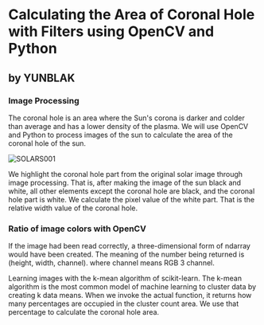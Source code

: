 # Calculating the Area of Coronal Hole with Filters using OpenCV and Python
## by YUNBLAK

### Image Processing

The coronal hole is an area where the Sun's corona is darker and colder than average and has a lower density of the plasma. We will use OpenCV and Python to process images of the sun to calculate the area of the coronal hole of the sun.

![SOLARS001](https://user-images.githubusercontent.com/87653966/126169229-365020b6-5c50-4f79-be46-501e65143489.jpg)

We highlight the coronal hole part from the original solar image through image processing. That is, after making the image of the sun black and white, all other elements except the coronal hole are black, and the coronal hole part is white. We calculate the pixel value of the white part. That is the relative width value of the coronal hole.

### Ratio of image colors with OpenCV

If the image had been read correctly, a three-dimensional form of ndarray would have been created. The meaning of the number being returned is (height, width, channel). where channel means RGB 3 channel.

Learning images with the k-mean algorithm of scikit-learn. The k-mean algorithm is the most common model of machine learning to cluster data by creating k data means. When we invoke the actual function, it returns how many percentages are occupied in the cluster count area. We use that percentage to calculate the coronal hole area.
